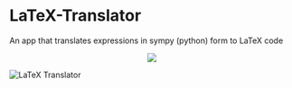 # LaTeX-Translator
An app that translates expressions in sympy (python) form to LaTeX code

<p align="center">
  <img src="https://user-images.githubusercontent.com/83742076/146857095-dc3096e4-4fdf-4c86-9386-fa99e3752fc1.png" />
</p>


![LaTeX Translator](https://user-images.githubusercontent.com/83742076/146857095-dc3096e4-4fdf-4c86-9386-fa99e3752fc1.png)

